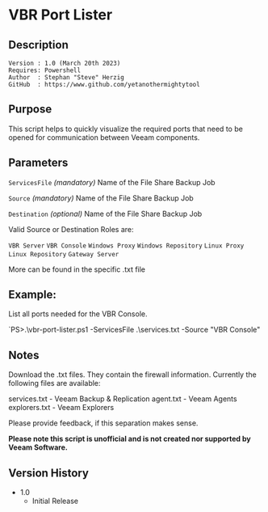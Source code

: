 # VBR Port Lister

## Description
~~~~
Version : 1.0 (March 20th 2023)
Requires: Powershell
Author  : Stephan "Steve" Herzig
GitHub  : https://www.github.com/yetanothermightytool
~~~~


## Purpose

This script helps to quickly visualize the required ports that need to be opened for communication between Veeam components.

## Parameters
  
  `ServicesFile`
_(mandatory)_ Name of the File Share Backup Job

  `Source`
_(mandatory)_ Name of the File Share Backup Job

  `Destination`
_(optional)_ Name of the File Share Backup Job

Valid Source or Destination Roles are:

`VBR Server` `VBR Console` `Windows Proxy` `Windows Repository` `Linux Proxy` `Linux Repository` `Gateway Server`

More can be found in the specific .txt file

## Example: 

List all ports needed for the VBR Console.

`PS>.\vbr-port-lister.ps1 -ServicesFile .\services.txt -Source "VBR Console"
  
## Notes

Download the .txt files. They contain the firewall information. Currently the following files are available:

services.txt  - Veeam Backup & Replication 
agent.txt	  - Veeam Agents
explorers.txt - Veeam Explorers

Please provide feedback, if this separation makes sense.

**Please note this script is unofficial and is not created nor supported by Veeam Software.**

## Version History

* 1.0
    * Initial Release
	
